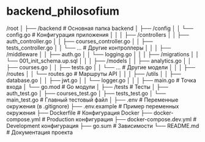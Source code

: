 # backend_philosofium

/root
│
├── /backend                # Основная папка backend
│   ├── /config
│   │   └── config.go       # Конфигурация приложения
│   │
│   ├── /controllers
│   │   ├── auth_controller.go
│   │   ├── courses_controller.go
│   │   ├── tests_controller.go
│   │   └── ...             # Другие контроллеры
│   │
│   ├── /middleware
│   │   ├── auth.go
│   │   └── logging.go
│   │
│   ├── /migrations
│   │   └── 001_init_schema.up.sql
│   │
│   ├── /models
│   │   ├── analytics.go
│   │   ├── courses.go
│   │   ├── tests.go
│   │   └── ...             # Другие модели
│   │
│   ├── /routes
│   │   └── routes.go       # Маршруты API
│   │
│   ├── /utils
│   │   ├── database.go
│   │   ├── jwt.go
│   │   └── logger.go
│   │
│   ├── main.go             # Точка входа
│   └── go.mod              # Go модули
│
├── /tests                  # Тесты
│   ├── auth_test.go
│   ├── courses_test.go
│   ├── tests_test.go
│   └── main_test.go        # Главный тестовый файл
│
├── .env                    # Переменные окружения (в .gitignore)
├── .env.example            # Пример переменных окружения
├── Dockerfile              # Конфигурация Docker
├── docker-compose.yml      # Production конфигурация
├── docker-compose.dev.yml  # Development конфигурация
├── go.sum                 # Зависимости
└── README.md              # Документация проекта